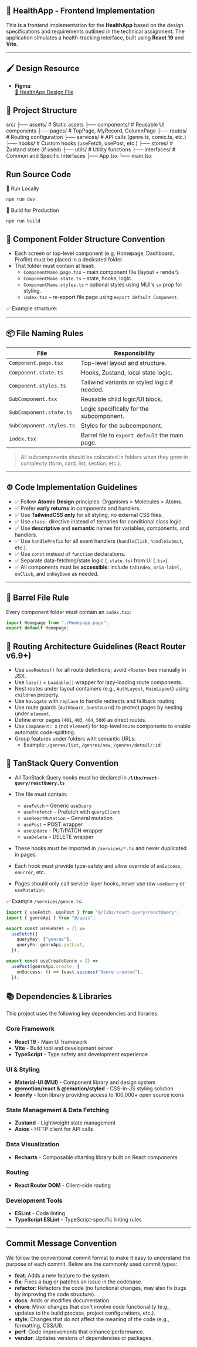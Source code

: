 ## 🏥 HealthApp - Frontend Implementation

This is a frontend implementation for the **HealthApp** based on the design specifications and requirements outlined in the technical assignment. The application simulates a health-tracking interface, built using **React 19** and **Vite**.

---

## 🖌️ Design Resource

- **Figma**:  
  [🔗 HealthApp Design File](https://www.figma.com/file/7qqT3dvv5OagaRlUFK01vB/HealthApp_1203)

## 📁 Project Structure

src/
├── assets/ # Static assets
├── components/ # Reusable UI components
├── pages/ # TopPage, MyRecord, ColumnPage
├── routes/ # Routing configuration
├── services/ # API calls (genre.ts, comic.ts, etc.)
├── hooks/ # Custom hooks (useFetch, usePost, etc.)
├── stores/ # Zustand store (if used)
├── utils/ # Utility functions
├── interfaces/ # Common and Specific Interfaces
├── App.tsx
└── main.tsx

## Run Source Code

🧪 Run Locally

```
npm run dev
```

🔧 Build for Production

```
npm run build
```

## 📁 Component Folder Structure Convention

- Each screen or top-level component (e.g. Homepage, Dashboard, Profile) must be placed in a dedicated folder.
- That folder must contain at least:
  - `ComponentName.page.tsx` – main component file (layout + render).
  - `ComponentName.state.ts` – state, hooks, logic.
  - `ComponentName.styles.ts` – optional styles using MUI's `sx` prop for styling.
  - `index.tsx` – re-export file page using `export default Component`.

✅ Example structure:

---

## 📦 File Naming Rules

| File                     | Responsibility                                 |
| ------------------------ | ---------------------------------------------- |
| `Component.page.tsx`     | Top-level layout and structure.                |
| `Component.state.ts`     | Hooks, Zustand, local state logic.             |
| `Component.styles.ts`    | Tailwind variants or styled logic if needed.   |
| `SubComponent.tsx`       | Reusable child logic/UI block.                 |
| `SubComponent.state.ts`  | Logic specifically for the subcomponent.       |
| `SubComponent.styles.ts` | Styles for the subcomponent.                   |
| `index.tsx`              | Barrel file to `export default` the main page. |

> All subcomponents should be colocated in folders when they grow in complexity (form, card, list, section, etc.).

---

## ⚙️ Code Implementation Guidelines

- ✅ Follow **Atomic Design** principles: Organisms > Molecules > Atoms.
- ✅ Prefer **early returns** in components and handlers.
- ✅ Use **TailwindCSS only** for all styling; no external CSS files.
- ✅ Use `class:` directive instead of ternaries for conditional class logic.
- ✅ Use **descriptive** and **semantic** names for variables, components, and handlers.
- ✅ Use `handlePrefix` for all event handlers (`handleClick`, `handleSubmit`, etc.).
- ✅ Use `const` instead of `function` declarations.
- ✅ Separate data-fetching/state logic (`.state.ts`) from UI (`.tsx`).
- ✅ All components must be **accessible**: include `tabIndex`, `aria-label`, `onClick`, and `onKeyDown` as needed.

---

## 🧱 Barrel File Rule

Every component folder must contain an `index.tsx`:

```ts
import Homepage from "./Homepage.page";
export default Homepage;
```

## 🧭 Routing Architecture Guidelines (React Router v6.9+)

- Use `useRoutes()` for all route definitions; avoid `<Route>` tree manually in JSX.
- Use `lazy()` + `Loadable()` wrapper for lazy-loading route components.
- Nest routes under layout containers (e.g., `AuthLayout`, `MainLayout`) using `children` property.
- Use `Navigate` with `replace` to handle redirects and fallback routing.
- Use route guards (`AuthGuard`, `GuestGuard`) to protect pages by nesting under `element`.
- Define error pages (`401`, `403`, `404`, `500`) as direct routes.
- Use `Component: X` (not `element`) for top-level route components to enable automatic code-splitting.
- Group features under folders with semantic URLs:
  - Example: `/genres/list`, `/genres/new`, `/genres/detail/:id`

## 🔁 TanStack Query Convention

- All TanStack Query hooks must be declared in **`/libs/react-query/reactQuery.ts`**
- The file must contain:

  - `useFetch` – Generic `useQuery`
  - `usePrefetch` – Prefetch with `queryClient`
  - `useReactMutation` – General mutation
  - `usePost` – POST wrapper
  - `useUpdate` – PUT/PATCH wrapper
  - `useDelete` – DELETE wrapper

- These hooks must be imported in `/services/*.ts` and never duplicated in pages.
- Each hook must provide type-safety and allow override of `onSuccess`, `onError`, etc.
- Pages should only call service-layer hooks, never use raw `useQuery` or `useMutation`.

✅ Example `/services/genre.ts`:

```ts
import { useFetch, usePost } from "@/libs/react-query/reactQuery";
import { genreApi } from "@/apis";

export const useGenres = () =>
  useFetch({
    queryKey: ["genres"],
    queryFn: genreApi.getList,
  });

export const useCreateGenre = () =>
  usePost(genreApi.create, {
    onSuccess: () => toast.success("Genre created"),
  });
```

## 📚 Dependencies & Libraries

This project uses the following key dependencies and libraries:

### Core Framework

- **React 19** - Main UI framework
- **Vite** - Build tool and development server
- **TypeScript** - Type safety and development experience

### UI & Styling

- **Material-UI (MUI)** - Component library and design system
- **@emotion/react & @emotion/styled** - CSS-in-JS styling solution
- **Iconify** - Icon library providing access to 100,000+ open source icons

### State Management & Data Fetching

- **Zustand** - Lightweight state management
- **Axios** - HTTP client for API calls

### Data Visualization

- **Recharts** - Composable charting library built on React components

### Routing

- **React Router DOM** - Client-side routing

### Development Tools

- **ESLint** - Code linting
- **TypeScript ESLint** - TypeScript-specific linting rules

---

## Commit Message Convention

We follow the conventional commit format to make it easy to understand the purpose of each commit. Below are the commonly used commit types:

- **feat**: Adds a new feature to the system.
- **fix**: Fixes a bug or patches an issue in the codebase.
- **refactor**: Refactors the code (no functional changes, may also fix bugs by improving the code structure).
- **docs**: Adds or modifies documentation.
- **chore**: Minor changes that don’t involve code functionality (e.g., updates to the build process, project configurations, etc.).
- **style**: Changes that do not affect the meaning of the code (e.g., formatting, CSS/UI).
- **perf**: Code improvements that enhance performance.
- **vendor**: Updates versions of dependencies or packages.
